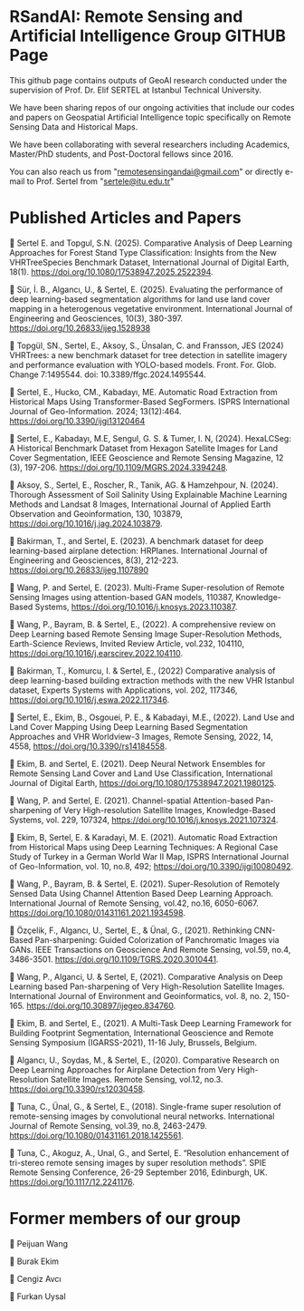 # RSandAI: Remote Sensing and Artificial Intelligence Group GITHUB Page

This github page contains outputs of GeoAI research conducted under the supervision of Prof. Dr. Elif SERTEL at Istanbul Technical University. 

We  have been sharing repos of our ongoing activities that include our codes and papers on Geospatial Artificial Intelligence topic specifically on Remote Sensing Data and Historical Maps.

We have been collaborating with several researchers including Academics, Master/PhD students, and Post-Doctoral fellows since 2016. 

You can also reach us from "remotesensingandai@gmail.com" or directly e-mail to Prof. Sertel from "sertele@itu.edu.tr"

# Published Articles and Papers

 Sertel E. and Topgul, S.N. (2025). Comparative Analysis of Deep Learning Approaches for Forest Stand Type Classification: Insights from the New VHRTreeSpecies Benchmark Dataset, International Journal of Digital Earth, 18(1). https://doi.org/10.1080/17538947.2025.2522394.

 Sür, İ. B., Algancı, U., & Sertel, E. (2025). Evaluating the performance of deep learning-based segmentation algorithms for land use land cover mapping in a heterogenous vegetative environment. International Journal of Engineering and Geosciences, 10(3), 380-397. https://doi.org/10.26833/ijeg.1528938

 Topgül¸ SN., Sertel, E., Aksoy, S., Ünsalan, C. and Fransson, JES (2024) VHRTrees: a new benchmark dataset for tree detection in satellite imagery and performance evaluation with YOLO-based models. Front. For. Glob. Change 7:1495544. doi: 10.3389/ffgc.2024.1495544.

 Sertel, E., Hucko, CM., Kabadayı, ME. Automatic Road Extraction from Historical Maps Using Transformer-Based SegFormers. ISPRS International Journal of Geo-Information. 2024; 13(12):464. https://doi.org/10.3390/ijgi13120464

 Sertel, E., Kabadayı, M.E, Sengul, G. S. & Tumer, I. N, (2024). HexaLCSeg: A Historical Benchmark Dataset from Hexagon Satellite Images for Land Cover Segmentation, IEEE Geoscience and Remote Sensing Magazine, 12 (3), 197-206. https://doi.org/10.1109/MGRS.2024.3394248.

 Aksoy, S., Sertel, E., Roscher, R., Tanik, AG. & Hamzehpour, N. (2024). Thorough Assessment of Soil Salinity Using Explainable Machine Learning Methods and Landsat 8 Images, International Journal of Applied Earth Observation and Geoinformation, 130, 103879, https://doi.org/10.1016/j.jag.2024.103879.

 Bakirman, T., and Sertel, E. (2023). A benchmark dataset for deep learning-based airplane detection: HRPlanes. International Journal of Engineering and Geosciences, 8(3), 212-223. https://doi.org/10.26833/ijeg.1107890

	Wang, P. and Sertel, E. (2023). Multi-Frame Super-resolution of Remote Sensing Images using attention-based GAN models, 110387, Knowledge-Based Systems, https://doi.org/10.1016/j.knosys.2023.110387.

	Wang, P., Bayram, B. & Sertel, E., (2022). A comprehensive review on Deep Learning based Remote Sensing Image Super-Resolution Methods, Earth-Science Reviews, Invited Review Article, vol.232,  104110, https://doi.org/10.1016/j.earscirev.2022.104110.

 Bakirman, T., Komurcu, I. & Sertel, E., (2022)  Comparative analysis of deep learning-based building extraction methods with the new VHR Istanbul dataset, Experts Systems with Applications, vol. 202, 117346, https://doi.org/10.1016/j.eswa.2022.117346.

 Sertel, E., Ekim, B., Osgouei, P. E., & Kabadayi, M.E., (2022). Land Use and Land Cover Mapping Using Deep Learning Based Segmentation Approaches and VHR Worldview-3 Images, Remote Sensing, 2022, 14, 4558, https://doi.org/10.3390/rs14184558. 

	Ekim, B. and Sertel, E.  (2021). Deep Neural Network Ensembles for Remote Sensing Land Cover and Land Use Classification, International Journal of Digital Earth, https://doi.org/10.1080/17538947.2021.1980125.

	Wang, P. and Sertel, E. (2021). Channel-spatial Attention-based Pan-sharpening of Very High-resolution Satellite Images, Knowledge-Based Systems, vol. 229, 107324, https://doi.org/10.1016/j.knosys.2021.107324.

	Ekim, B, Sertel, E. & Karadayi, M. E. (2021). Automatic Road Extraction from Historical Maps using Deep Learning Techniques: A Regional Case Study of Turkey in a German World War II Map, ISPRS International Journal of Geo-Information, vol. 10, no.8, 492; https://doi.org/10.3390/ijgi10080492.

	Wang, P., Bayram, B. & Sertel, E. (2021). Super-Resolution of Remotely Sensed Data Using Channel Attention Based Deep Learning Approach. International Journal of Remote Sensing, vol.42, no.16, 6050-6067. https://doi.org/10.1080/01431161.2021.1934598.

	Özçelik, F., Algancı, U., Sertel, E., & Ünal, G., (2021). Rethinking CNN-Based Pan-sharpening: Guided Colorization of Panchromatic Images via GANs. IEEE Transactions on Geoscience And Remote Sensing, vol.59, no.4, 3486-3501. https://doi.org/10.1109/TGRS.2020.3010441.  

	Wang, P., Alganci, U. & Sertel, E, (2021). Comparative Analysis on Deep Learning based Pan-sharpening of Very High-Resolution Satellite Images. International Journal of Environment and Geoinformatics, vol. 8, no. 2, 150-165. https://doi.org/10.30897/ijegeo.834760.

	Ekim, B. and Sertel, E., (2021). A Multi-Task Deep Learning Framework for Building Footprint Segmentation, International Geoscience and Remote Sensing Symposium (IGARSS-2021), 11-16 July, Brussels, Belgium.

	Algancı, U., Soydas, M., & Sertel, E., (2020). Comparative Research on Deep Learning Approaches for Airplane Detection from Very High-Resolution Satellite Images. Remote Sensing, vol.12, no.3. https://doi.org/10.3390/rs12030458. 

	Tuna, C., Ünal, G., & Sertel, E., (2018). Single-frame super resolution of remote-sensing images by convolutional neural networks. International Journal of Remote Sensing, vol.39, no.8, 2463-2479. https://doi.org/10.1080/01431161.2018.1425561.

	Tuna, C., Akoguz, A., Unal, G., and Sertel, E. “Resolution enhancement of tri-stereo remote sensing images by super resolution methods”. SPIE Remote Sensing Conference, 26-29 September 2016, Edinburgh, UK. https://doi.org/10.1117/12.2241176.

# Former members of our group

	Peijuan Wang

	Burak Ekim

	Cengiz Avcı

	Furkan Uysal

